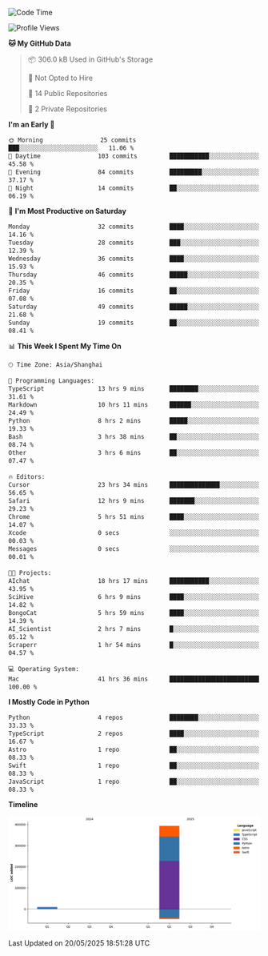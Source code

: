 <!--
**PascalDai/PascalDai** is a ✨ _special_ ✨ repository because its `README.md` (this file) appears on your GitHub profile.

Here are some ideas to get you started:

- 🔭 I’m currently working on ...
- 🌱 I’m currently learning ...
- 👯 I’m looking to collaborate on ...
- 🤔 I’m looking for help with ...
- 💬 Ask me about ...
- 📫 How to reach me: ...
- 😄 Pronouns: ...
- ⚡ Fun fact: ...
-->

<!--START_SECTION:waka-->
![Code Time](http://img.shields.io/badge/Code%20Time-1%2C114%20hrs%205%20mins-blue)

![Profile Views](http://img.shields.io/badge/Profile%20Views-1-blue)

**🐱 My GitHub Data** 

> 📦 306.0 kB Used in GitHub's Storage 
 > 
> 🚫 Not Opted to Hire
 > 
> 📜 14 Public Repositories 
 > 
> 🔑 2 Private Repositories 
 > 
**I'm an Early 🐤** 

```text
🌞 Morning                25 commits          ███░░░░░░░░░░░░░░░░░░░░░░   11.06 % 
🌆 Daytime                103 commits         ███████████░░░░░░░░░░░░░░   45.58 % 
🌃 Evening                84 commits          █████████░░░░░░░░░░░░░░░░   37.17 % 
🌙 Night                  14 commits          ██░░░░░░░░░░░░░░░░░░░░░░░   06.19 % 
```
📅 **I'm Most Productive on Saturday** 

```text
Monday                   32 commits          ████░░░░░░░░░░░░░░░░░░░░░   14.16 % 
Tuesday                  28 commits          ███░░░░░░░░░░░░░░░░░░░░░░   12.39 % 
Wednesday                36 commits          ████░░░░░░░░░░░░░░░░░░░░░   15.93 % 
Thursday                 46 commits          █████░░░░░░░░░░░░░░░░░░░░   20.35 % 
Friday                   16 commits          ██░░░░░░░░░░░░░░░░░░░░░░░   07.08 % 
Saturday                 49 commits          █████░░░░░░░░░░░░░░░░░░░░   21.68 % 
Sunday                   19 commits          ██░░░░░░░░░░░░░░░░░░░░░░░   08.41 % 
```


📊 **This Week I Spent My Time On** 

```text
🕑︎ Time Zone: Asia/Shanghai

💬 Programming Languages: 
TypeScript               13 hrs 9 mins       ████████░░░░░░░░░░░░░░░░░   31.61 % 
Markdown                 10 hrs 11 mins      ██████░░░░░░░░░░░░░░░░░░░   24.49 % 
Python                   8 hrs 2 mins        █████░░░░░░░░░░░░░░░░░░░░   19.33 % 
Bash                     3 hrs 38 mins       ██░░░░░░░░░░░░░░░░░░░░░░░   08.74 % 
Other                    3 hrs 6 mins        ██░░░░░░░░░░░░░░░░░░░░░░░   07.47 % 

🔥 Editors: 
Cursor                   23 hrs 34 mins      ██████████████░░░░░░░░░░░   56.65 % 
Safari                   12 hrs 9 mins       ███████░░░░░░░░░░░░░░░░░░   29.23 % 
Chrome                   5 hrs 51 mins       ████░░░░░░░░░░░░░░░░░░░░░   14.07 % 
Xcode                    0 secs              ░░░░░░░░░░░░░░░░░░░░░░░░░   00.03 % 
Messages                 0 secs              ░░░░░░░░░░░░░░░░░░░░░░░░░   00.01 % 

🐱‍💻 Projects: 
AIchat                   18 hrs 17 mins      ███████████░░░░░░░░░░░░░░   43.95 % 
SciHive                  6 hrs 9 mins        ████░░░░░░░░░░░░░░░░░░░░░   14.82 % 
BongoCat                 5 hrs 59 mins       ████░░░░░░░░░░░░░░░░░░░░░   14.39 % 
AI_Scientist             2 hrs 7 mins        █░░░░░░░░░░░░░░░░░░░░░░░░   05.12 % 
Scraperr                 1 hr 54 mins        █░░░░░░░░░░░░░░░░░░░░░░░░   04.57 % 

💻 Operating System: 
Mac                      41 hrs 36 mins      █████████████████████████   100.00 % 
```

**I Mostly Code in Python** 

```text
Python                   4 repos             ████████░░░░░░░░░░░░░░░░░   33.33 % 
TypeScript               2 repos             ████░░░░░░░░░░░░░░░░░░░░░   16.67 % 
Astro                    1 repo              ██░░░░░░░░░░░░░░░░░░░░░░░   08.33 % 
Swift                    1 repo              ██░░░░░░░░░░░░░░░░░░░░░░░   08.33 % 
JavaScript               1 repo              ██░░░░░░░░░░░░░░░░░░░░░░░   08.33 % 
```



**Timeline**

![Lines of Code chart](https://raw.githubusercontent.com/PascalDai/PascalDai/main/assets/bar_graph.png)


 Last Updated on 20/05/2025 18:51:28 UTC
<!--END_SECTION:waka-->
